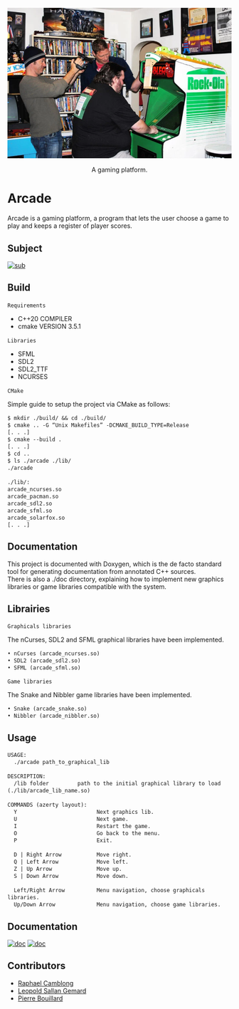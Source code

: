 <p align="center">
  <a>
    <img alt="Arcade Logo" src="./assets/arcade.webp"/>
  </a>
  <p align="center">A gaming platform.</p>
</p>

# Arcade

Arcade is a gaming platform, a program that lets the user choose a game to play and keeps a register of player scores.

## Subject

[![sub](https://img.shields.io/badge/Subject-pdf-red.svg)](./assets/B-OOP-400_arcade.pdf)

## Build

`Requirements`

- C++20 COMPILER
- cmake VERSION 3.5.1

`Libraries`

- SFML
- SDL2
- SDL2_TTF
- NCURSES

`CMake`

Simple guide to setup the project via CMake as follows:

```
$ mkdir ./build/ && cd ./build/
$ cmake .. -G “Unix Makefiles” -DCMAKE_BUILD_TYPE=Release
[. . .]
$ cmake --build .
[. . .]
$ cd ..
$ ls ./arcade ./lib/
./arcade

./lib/:
arcade_ncurses.so
arcade_pacman.so
arcade_sdl2.so
arcade_sfml.so
arcade_solarfox.so
[. . .]
```

## Documentation

This project is documented with Doxygen, which is the de facto standard tool for generating documentation from annotated C++ sources. <br>
There is also a ./doc directory, explaining how to implement new graphics libraries or game libraries compatible with
the system.

## Librairies

`Graphicals libraries`

The nCurses, SDL2 and SFML graphical libraries have been implemented.

```
• nCurses (arcade_ncurses.so)
• SDL2 (arcade_sdl2.so)
• SFML (arcade_sfml.so)
```

`Game libraries`

The Snake and Nibbler game libraries have been implemented.

```
• Snake (arcade_snake.so)
• Nibbler (arcade_nibbler.so)
```

## Usage

```
USAGE:
  ./arcade path_to_graphical_lib

DESCRIPTION:
  /lib folder         path to the initial graphical library to load (./lib/arcade_lib_name.so)

COMMANDS (azerty layout):
  Y                         Next graphics lib.
  U                         Next game.
  I                         Restart the game.
  O                         Go back to the menu.
  P                         Exit.

  D | Right Arrow           Move right.
  Q | Left Arrow            Move left.
  Z | Up Arrow              Move up.
  S | Down Arrow            Move down.
  
  Left/Right Arrow          Menu navigation, choose graphicals libraries.
  Up/Down Arrow             Menu navigation, choose game libraries.      
```

## Documentation

[![doc](https://img.shields.io/badge/Documentation-html-red.svg)](./doc/html)
[![doc](https://img.shields.io/badge/Documentation-pdf-red.svg)](./doc/arcade_doc.pdf)

## Contributors

- [Raphael Camblong](https://github.com/raphaelCamblong)
- [Leopold Sallan Gemard](https://github.com/sosantoo/)
- [Pierre Bouillard](https://github.com/pierrrebouillard)
